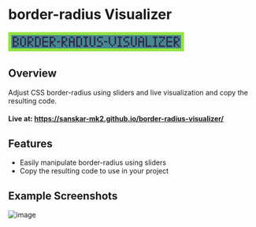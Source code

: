 # border-radius Visualizer

![Header](assets/img/Sprite-0002.png)

## Overview

Adjust CSS border-radius using sliders and live visualization and copy the resulting code.

#### Live at: https://sanskar-mk2.github.io/border-radius-visualizer/

## Features

-   Easily manipulate border-radius using sliders
-   Copy the resulting code to use in your project

## Example Screenshots

![image](https://github.com/user-attachments/assets/20f92d6f-8ff8-454e-8020-20642f86f7f6)
